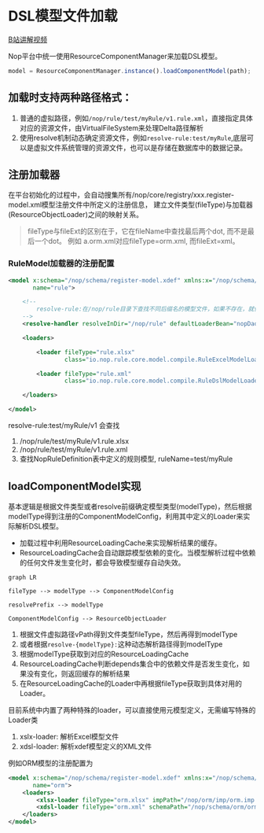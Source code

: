 
# DSL模型文件加载

[B站讲解视频](https://www.bilibili.com/video/BV1rH4y117hd/)

Nop平台中统一使用ResourceComponentManager来加载DSL模型。

```javascript
model = ResourceComponentManager.instance().loadComponentModel(path);
```


## 加载时支持两种路径格式：

1. 普通的虚拟路径，例如`/nop/rule/test/myRule/v1.rule.xml`，直接指定具体对应的资源文件，由VirtualFileSystem来处理Delta路径解析
2. 使用resolve机制动态确定资源文件，例如`resolve-rule:test/myRule`,底层可以是虚拟文件系统管理的资源文件，也可以是存储在数据库中的数据记录。

## 注册加载器
在平台初始化的过程中，会自动搜集所有/nop/core/registry/xxx.register-model.xml模型注册文件中所定义的注册信息，
建立文件类型(fileType)与加载器(ResourceObjectLoader)之间的映射关系。

> fileType与fileExt的区别在于，它在fileName中查找最后两个dot, 而不是最后一个dot。 例如 a.orm.xml对应fileType=orm.xml, 而fileExt=xml。


### RuleModel加载器的注册配置

```xml
<model x:schema="/nop/schema/register-model.xdef" xmlns:x="/nop/schema/xdsl.xdef"
       name="rule">

    <!--
        resolve-rule:在/nop/rule目录下查找不同后缀名的模型文件，如果不存在，就使用nopDaoRuleModelLoader在数据库中查找。
    -->
    <resolve-handler resolveInDir="/nop/rule" defaultLoaderBean="nopDaoRuleModelLoader" />

    <loaders>

        <loader fileType="rule.xlsx"
                class="io.nop.rule.core.model.compile.RuleExcelModelLoader"/>

        <loader fileType="rule.xml"
                class="io.nop.rule.core.model.compile.RuleDslModelLoader"/>

    </loaders>

</model>
```

resolve-rule:test/myRule/v1 会查找

1. /nop/rule/test/myRule/v1.rule.xlsx
2. /nop/rule/test/myRule/v1.rule.xml
3. 查找NopRuleDefinition表中定义的规则模型, ruleName=test/myRule



## loadComponentModel实现

基本逻辑是根据文件类型或者resolve前缀确定模型类型(modelType)，然后根据modelType得到注册的ComponentModelConfig，利用其中定义的Loader来实际解析DSL模型。

* 加载过程中利用ResourceLoadingCache来实现解析结果的缓存。
* ResourceLoadingCache会自动跟踪模型依赖的变化。当模型解析过程中依赖的任何文件发生变化时，都会导致模型缓存自动失效。

```mermaid
graph LR

fileType --> modelType --> ComponentModelConfig

resolvePrefix --> modelType

ComponentModelConfig --> ResourceObjectLoader

```

1. 根据文件虚拟路径vPath得到文件类型fileType，然后再得到modelType
2. 或者根据`resolve-{modelType}:`这种动态解析路径得到modelType
3. 根据modelType获取到对应的ResourceLoadingCache
4. ResourceLoadingCache判断depends集合中的依赖文件是否发生变化，如果没有变化，则返回缓存的解析结果
5. 在ResourceLoadingCache的Loader中再根据fileType获取到具体对用的Loader。

目前系统中内置了两种特殊的loader，可以直接使用元模型定义，无需编写特殊的Loader类

1. xslx-loader: 解析Excel模型文件
2. xdsl-loader: 解析xdef模型定义的XML文件

例如ORM模型的注册配置为

````xml
<model x:schema="/nop/schema/register-model.xdef" xmlns:x="/nop/schema/xdsl.xdef"
       name="orm">
    <loaders>
        <xlsx-loader fileType="orm.xlsx" impPath="/nop/orm/imp/orm.imp.xml"/>
        <xdsl-loader fileType="orm.xml" schemaPath="/nop/schema/orm/orm.xdef"/>
    </loaders>
</model>
````